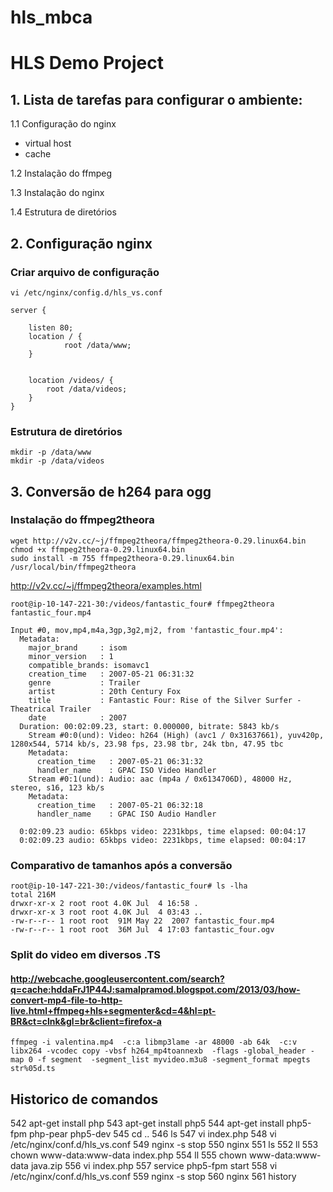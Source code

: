 hls_mbca
========

# HLS Demo Project

## 1. Lista de tarefas para configurar o ambiente:

1.1 Configuração do nginx

   * virtual host
   * cache

1.2 Instalação do ffmpeg

1.3 Instalação do nginx

1.4 Estrutura de diretórios


## 2. Configuração nginx

### Criar arquivo de configuração
```
vi /etc/nginx/config.d/hls_vs.conf
```

```
server {

    listen 80;
    location / {
            root /data/www;
    }
    

    location /videos/ {
        root /data/videos;
    }
}
```
### Estrutura de diretórios

```
mkdir -p /data/www
mkdir -p /data/videos

```

## 3. Conversão de h264 para ogg
### Instalação do ffmpeg2theora
```
wget http://v2v.cc/~j/ffmpeg2theora/ffmpeg2theora-0.29.linux64.bin
chmod +x ffmpeg2theora-0.29.linux64.bin
sudo install -m 755 ffmpeg2theora-0.29.linux64.bin /usr/local/bin/ffmpeg2theora
```

http://v2v.cc/~j/ffmpeg2theora/examples.html
```
root@ip-10-147-221-30:/videos/fantastic_four# ffmpeg2theora fantastic_four.mp4

Input #0, mov,mp4,m4a,3gp,3g2,mj2, from 'fantastic_four.mp4':
  Metadata:
    major_brand     : isom
    minor_version   : 1
    compatible_brands: isomavc1
    creation_time   : 2007-05-21 06:31:32
    genre           : Trailer
    artist          : 20th Century Fox
    title           : Fantastic Four: Rise of the Silver Surfer - Theatrical Trailer
    date            : 2007
  Duration: 00:02:09.23, start: 0.000000, bitrate: 5843 kb/s
    Stream #0:0(und): Video: h264 (High) (avc1 / 0x31637661), yuv420p, 1280x544, 5714 kb/s, 23.98 fps, 23.98 tbr, 24k tbn, 47.95 tbc
    Metadata:
      creation_time   : 2007-05-21 06:31:32
      handler_name    : GPAC ISO Video Handler
    Stream #0:1(und): Audio: aac (mp4a / 0x6134706D), 48000 Hz, stereo, s16, 123 kb/s
    Metadata:
      creation_time   : 2007-05-21 06:32:18
      handler_name    : GPAC ISO Audio Handler

  0:02:09.23 audio: 65kbps video: 2231kbps, time elapsed: 00:04:17
  0:02:09.23 audio: 65kbps video: 2231kbps, time elapsed: 00:04:17
```
### Comparativo de tamanhos após a conversão
```
root@ip-10-147-221-30:/videos/fantastic_four# ls -lha
total 216M
drwxr-xr-x 2 root root 4.0K Jul  4 16:58 .
drwxr-xr-x 3 root root 4.0K Jul  4 03:43 ..
-rw-r--r-- 1 root root  91M May 22  2007 fantastic_four.mp4
-rw-r--r-- 1 root root  36M Jul  4 17:03 fantastic_four.ogv
```


### Split do video em diversos .TS
#### http://webcache.googleusercontent.com/search?q=cache:hddaFrJ1P44J:samalpramod.blogspot.com/2013/03/how-convert-mp4-file-to-http-live.html+ffmpeg+hls+segmenter&cd=4&hl=pt-BR&ct=clnk&gl=br&client=firefox-a

```
ffmpeg -i valentina.mp4  -c:a libmp3lame -ar 48000 -ab 64k  -c:v libx264 -vcodec copy -vbsf h264_mp4toannexb  -flags -global_header -map 0 -f segment  -segment_list myvideo.m3u8 -segment_format mpegts str%05d.ts
```
## Historico de comandos

  542  apt-get install php
  543  apt-get install php5
  544  apt-get install php5-fpm php-pear php5-dev
  545  cd ..
  546  ls
  547  vi index.php
  548  vi /etc/nginx/conf.d/hls_vs.conf
  549  nginx -s stop
  550  nginx
  551  ls
  552  ll
  553  chown www-data:www-data index.php
  554  ll
  555  chown www-data:www-data java.zip
  556  vi index.php
  557  service php5-fpm start
  558  vi /etc/nginx/conf.d/hls_vs.conf
  559  nginx -s stop
  560  nginx
  561  history
